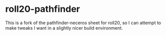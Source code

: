 # roll20-pathfinder
This is a fork of the pathfinder-neceros sheet for roll20, so I can attempt to make tweaks I want in a slightly nicer build environment.
